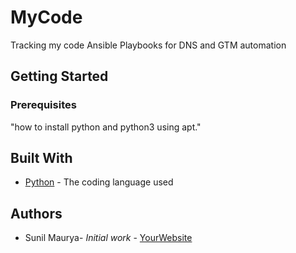 # MyCode
Tracking my code
Ansible Playbooks for DNS and GTM automation 

## Getting Started


### Prerequisites

"how to install python and python3 using apt."

## Built With

* [Python](https://www.python.org/) - The coding language used

## Authors

* Sunil Maurya- *Initial work* - [YourWebsite](https://example.com/)
